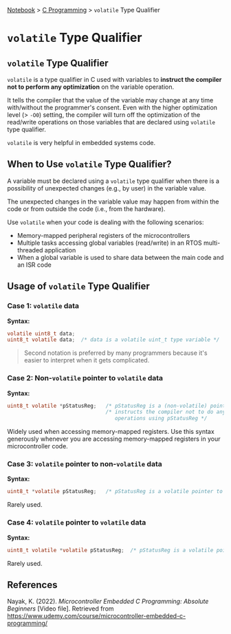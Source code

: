 <a href="../">Notebook</a> > <a href="./">C Programming</a> > `volatile` Type Qualifier

# `volatile` Type Qualifier



## `volatile` Type Qualifier

`volatile` is a type qualifier in C used with variables to **instruct the compiler not to perform any optimization** on the variable operation.

It tells the compiler that the value of the variable may change at any time with/without the programmer's consent. Even with the higher optimization level (> `-O0`) setting, the compiler will turn off the optimization of the read/write operations on those variables that are declared using `volatile` type qualifier.

`volatile` is very helpful in embedded systems code.



## When to Use `volatile` Type Qualifier?

A variable must be declared using a `volatile` type qualifier when there is a possibility of unexpected changes (e.g., by user) in the variable value.

The unexpected changes in the variable value may happen from within the code or from outside the code (i.e., from the hardware).

Use `volatile` when your code is dealing with the following scenarios:

* Memory-mapped peripheral registers of the microcontrollers
* Multiple tasks accessing global variables (read/write) in an RTOS multi-threaded application
* When a global variable is used to share data between the main code and an ISR code



## Usage of `volatile` Type Qualifier

### Case 1: `volatile` data

**Syntax:**

```c
volatile uint8_t data;	
uint8_t volatile data;	/* data is a volatile uint_t type variable */
```

> Second notation is preferred by many programmers because it's easier to interpret when it gets complicated.

### Case 2: Non-`volatile` pointer to `volatile` data

**Syntax:**

```c
uint8_t volatile *pStatusReg;	/* pStatusReg is a (non-volatile) pointer to a volatile uint8_t type data */
								/* instructs the compiler not to do any optimization on data read/write 
								   operations using pStatusReg */
```

Widely used when accessing memory-mapped registers. Use this syntax generously whenever you are accessing memory-mapped registers in your microcontroller code.

### Case 3: `volatile` pointer to non-`volatile` data

**Syntax:**

```c
uint8_t *volatile pStatusReg;	/* pStatusReg is a volatile pointer to a (non-volatile) uint8_t type data */
```

Rarely used.

### Case 4: `volatile` pointer to `volatile` data

**Syntax:**

```c
uint8_t volatile *volatile pStatusReg;	/* pStatusReg is a volatile pointer to a volatile uint8_t type data */
```

Rarely used.





## References

Nayak, K. (2022). *Microcontroller Embedded C Programming: Absolute Beginners* [Video file]. Retrieved from  https://www.udemy.com/course/microcontroller-embedded-c-programming/
